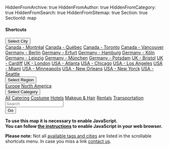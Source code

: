 HiddenFromArchive: true
HiddenFromAuthor: true
HiddenFromCategory: true
HiddenFromSearch: true
HiddenFromSitemap: true
Section: true
SectionId: map

<script type="text/javascript">
	// Default map location and configuration
	var mapBaseURL = "https://kartevonmorgen.org/"
    var currentTag = ["greenfilm"]
    var currentLocation = [37.788,-30.938];
	var currentZoomLevel = 3.00;
	
	// Search for a location using the nominatim openstreetmap api
	function searchLocation(search) {
		event.preventDefault();
		if(search.value) {
			var xhr = new XMLHttpRequest();
			xhr.open('GET', `https://nominatim.openstreetmap.org/search?q=${search.value}&format=json&polygon=1&addressdetails=0`);
			xhr.onload = function() {
				if (xhr.status === 200) {
					var response = JSON.parse(xhr.responseText)
					var zoomLevel = getZoomLevel(response[0]["boundingbox"]);
					mapControl([response[0]["lat"], response[0]["lon"]], zoomLevel, null)
					search.value = '';
				}
				else {
					alert('Search failed.  Returned status of ' + xhr.status);
				}
			};
			xhr.send(); 
		}
	}
	// Get a suitable zoom level for the size of the searched entity
	function getZoomLevel(boundingBox) {
		var size = Math.max(boundingBox[1]-boundingBox[0], boundingBox[3]-boundingBox[2]);
		// Look up zoom level: TO BE REPLACED BY SOME FANCY FORMULAR!!
		if (size < 0.05) { return 15} else
		if (size < 0.1) { return 14} else
		if (size < 0.3) { return 12} else
		if (size < 0.5) { return 11} else
		if (size < 1) { return 10} else
		if (size < 2) { return 9} else
		if (size < 4) { return 8} else
		if (size < 5) { return 6} else
		if (size < 10) { return 4} else {
			return 3.00
		}
	}
	// Function to control the iframe content
	function mapControl(loc, zoom, tag) {
		// If opened by onclick disable default (adding # to the url)
		if (event) {event.preventDefault()};
		// Checks if a new location, tag or zoom level is passed to the function
		// Using the default values if not
		currentLocation = Object.is(loc, null) ? currentLocation : loc;
		currentZoomLevel = Object.is(zoom, null) ? currentZoomLevel : zoom;
		currentTag = Object.is(tag, null) ? currentTag : tag;
		// Change iframe URL
		if (tag) {
			// Only change the search so a changed position by the user is not overwritten
			document.getElementById('greenProductionMap').src = `${mapBaseURL}#/?search=${currentTag.join('%20%23').replace(/^/,'%23')}`;
		} else {
			document.getElementById('greenProductionMap').src = `${mapBaseURL}#/?center=${currentLocation.join(',')}&zoom=${currentZoomLevel}&search=${currentTag.join('%20%23').replace(/^/,'%23')}`;
		}
	}
</script>

#### Shortcuts 
<div class="row justify-content-center text-white">
	<div class="col pt-2">
		<div class="dropdown" id="cities">
			<button class="btn btn-secondary dropdown-toggle" type="button" id="cityDropdownButton" data-toggle="dropdown" aria-haspopup="true" aria-expanded="false">
				Select City
			</button>
			<div class="dropdown-menu scrollable-menu" aria-labelledby="cityDropdownButton">
				<a class="dropdown-item" href="#" onclick="mapControl([45.493,-73.692], 10.00, null);">Canada - Montréal</a>
				<a class="dropdown-item" href="#" onclick="mapControl([46.803,-71.293], 10.00, null);">Canada - Québec</a>
				<a class="dropdown-item" href="#" onclick="mapControl([43.680,-79.443], 10.00, null);">Canada - Toronto</a>
				<a class="dropdown-item" href="#" onclick="mapControl([49.253,-123.139], 10.00, null);">Canada - Vancouver</a>
				<a class="dropdown-item" href="#" onclick="mapControl([52.503,13.293], 11.00, null);">Germany - Berlin</a>
				<a class="dropdown-item" href="#" onclick="mapControl([50.975,11.014], 11.00, null);">Germany - Erfurt</a>
				<a class="dropdown-item" href="#" onclick="mapControl([53.548,9.957], 11.00, null);">Germany - Hamburg</a>
				<a class="dropdown-item" href="#" onclick="mapControl([50.939,6.944], 11.00, null);">Germany - Köln</a>
				<a class="dropdown-item" href="#" onclick="mapControl([51.340,12.335], 11.00, null);">Germany - Leipzig</a>
				<a class="dropdown-item" href="#" onclick="mapControl([48.134,11.544], 11.00, null);">Germany - München</a>
				<a class="dropdown-item" href="#" onclick="mapControl([52.399,13.011], 11.00, null);">Germany - Potsdam</a>
				<a class="dropdown-item" href="#" onclick="mapControl([51.452,-2.606], 10.00, null);">UK - Bristol</a>
				<a class="dropdown-item" href="#" onclick="mapControl([51.480,-3.190], 10.00, null);">UK - Cardiff</a>
				<a class="dropdown-item" href="#" onclick="mapControl([51.500,-0.196], 10.00, null);">UK - London</a>
				<a class="dropdown-item" href="#" onclick="mapControl([33.747,-84.398], 10.00, null);">USA - Atlanta</a>
				<a class="dropdown-item" href="#" onclick="mapControl([41.877,-87.670], 10.00, null);">USA - Chicago</a>
				<a class="dropdown-item" href="#" onclick="mapControl([34.026,-118.264], 10.00, null);">USA - Los Angeles</a>
				<a class="dropdown-item" href="#" onclick="mapControl([25.778,-80.211], 10.00, null);">USA - Miami</a>
				<a class="dropdown-item" href="#" onclick="mapControl([44.958,-93.309], 10.00, null);">USA - Minneapolis</a>
				<a class="dropdown-item" href="#" onclick="mapControl([29.931,-90.102], 10.00, null);">USA - New Orleans</a>
				<a class="dropdown-item" href="#" onclick="mapControl([40.679,-73.996], 10.00, null);">USA - New Yorck</a>
				<a class="dropdown-item" href="#" onclick="mapControl([47.591,-122.324], 10.00, null);">USA - Seattle</a>
			</div>
		</div>
	</div>
	<div class="col pt-2">
			<div class="dropdown" id="region">
				<button class="btn btn-secondary dropdown-toggle" type="button" id="regionDropdownButton" data-toggle="dropdown" aria-haspopup="true" aria-expanded="false">
					Select Region
				</button>
				<div class="dropdown-menu scrollable-menu" aria-labelledby="regionDropdownButton">
					<a class="dropdown-item" href="#" onclick="mapControl([46.195,7.031], 5.00, null);">Europe</a>
					<a class="dropdown-item" href="#" onclick="mapControl([43.069,-96.328], 4.00, null);">North America</a>
				</div>
			</div>
	</div>
	<div class="col pt-2">
		<div class="dropdown" id="region">
			<button class="btn btn-secondary dropdown-toggle" type="button" id="categoryDropdownButton" data-toggle="dropdown" aria-haspopup="true" aria-expanded="false">
				Select Category
			</button>
			<div class="dropdown-menu scrollable-menu" aria-labelledby="categoryDropdownButton">
				<a class="dropdown-item" href="#" onclick="mapControl(null, null, ['greenfilm']);">All</a>
				<a class="dropdown-item" href="#" onclick="mapControl(null, null, ['greenfilm', 'catering']);">Catering</a>
				<a class="dropdown-item" href="#" onclick="mapControl(null, null, ['greenfilm', 'costume']);">Costume</a>
				<a class="dropdown-item" href="#" onclick="mapControl(null, null, ['greenfilm', 'hotel']);">Hotels</a>
				<a class="dropdown-item" href="#" onclick="mapControl(null, null, ['greenfilm', 'makeup']);">Makeup & Hair</a>
				<a class="dropdown-item" href="#" onclick="mapControl(null, null, ['greenfilm', 'rental']);">Rentals</a>
				<a class="dropdown-item" href="#" onclick="mapControl(null, null, ['greenfilm', 'transport']);">Transportation</a>
			</div>
		</div>
	</div>
	<div class="col-xl-5 col-lg-5 pt-2">
		<form onsubmit="searchLocation(document.getElementById('locationSearch'))">
			<div class="input-group">
				<input type="text" id="locationSearch" class="form-control" placeholder="Search">
				<div class="input-group-append">
					<button class="btn btn-success" type="submit">Go</button> 
				</div>
			</div>
		</form>
	</div>
</div>

<noscript>
	<div class="text-center text-white pt-5 pb-5">
	 <b>To use this map it is necessary to enable JavaScript.<br>
	 You can follow <a href="https://www.enable-javascript.com/">the instructions</a> to enable JavaScript in your web browser.</b>
	</div>
</noscript>

<iframe class="pt-3" id="greenProductionMap" name="greenProductionMap" style="height:75vh;display: none;border: none;" width="100%" height="100%"></iframe>

**Please note:** Not all [available tags and cities](#mapHowTo) are listed in the scrollable shortcuts menu. In case you miss a link [contact us](/contact/).

<!-- Connects to kartevonmorgen.org only if javascript is enabled -->
<script>
	document.getElementById('greenProductionMap').style["display"] = "inline-block";
	mapControl(null, null, null, null);
</script>